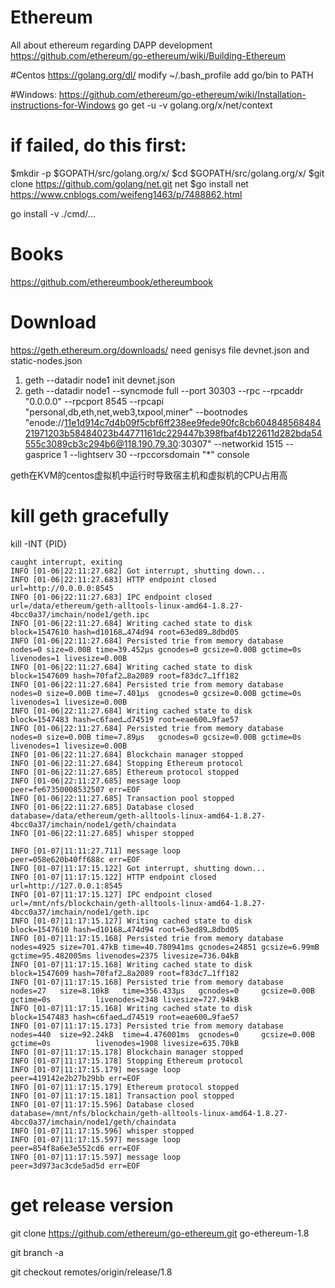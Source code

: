 # Ethereum
All about ethereum regarding DAPP development
https://github.com/ethereum/go-ethereum/wiki/Building-Ethereum

#Centos
https://golang.org/dl/
modify ~/.bash_profile add go/bin to PATH

#Windows:
 https://github.com/ethereum/go-ethereum/wiki/Installation-instructions-for-Windows
 go get -u -v golang.org/x/net/context
 # if failed, do this first:
 $mkdir -p $GOPATH/src/golang.org/x/
 $cd $GOPATH/src/golang.org/x/ 
 $git clone https://github.com/golang/net.git net 
 $go install net
https://www.cnblogs.com/weifeng1463/p/7488862.html

 go install -v ./cmd/...
 
# Books
https://github.com/ethereumbook/ethereumbook

# Download
 https://geth.ethereum.org/downloads/
 need genisys file devnet.json and static-nodes.json
1.  geth --datadir node1 init devnet.json
2.  geth --datadir node1 --syncmode full --port 30303 --rpc --rpcaddr "0.0.0.0" --rpcport 8545 --rpcapi "personal,db,eth,net,web3,txpool,miner" --bootnodes "enode://11e1d914c7d4b09f5cbf6ff238ee9fede90fc8cb60484856848421971203b58484023b44771161dc229447b398fbaf4b122611d282bda54555c3089cb3c294b6@118.190.79.30:30307" --networkid 1515 --gasprice 1  --lightserv 30 --rpccorsdomain "*" console

geth在KVM的centos虚拟机中运行时导致宿主机和虚拟机的CPU占用高

# kill geth gracefully 
 kill -INT {PID}
 ```
 caught interrupt, exiting
INFO [01-06|22:11:27.682] Got interrupt, shutting down... 
INFO [01-06|22:11:27.683] HTTP endpoint closed                     url=http://0.0.0.0:8545
INFO [01-06|22:11:27.683] IPC endpoint closed                      url=/data/ethereum/geth-alltools-linux-amd64-1.8.27-4bcc0a37/imchain/node1/geth.ipc
INFO [01-06|22:11:27.684] Writing cached state to disk             block=1547610 hash=d10168…474d94 root=63ed89…8dbd05
INFO [01-06|22:11:27.684] Persisted trie from memory database      nodes=0 size=0.00B time=39.452µs gcnodes=0 gcsize=0.00B gctime=0s livenodes=1 livesize=0.00B
INFO [01-06|22:11:27.684] Writing cached state to disk             block=1547609 hash=70faf2…8a2089 root=f83dc7…1ff182
INFO [01-06|22:11:27.684] Persisted trie from memory database      nodes=0 size=0.00B time=7.401µs  gcnodes=0 gcsize=0.00B gctime=0s livenodes=1 livesize=0.00B
INFO [01-06|22:11:27.684] Writing cached state to disk             block=1547483 hash=c6faed…d74519 root=eae600…9fae57
INFO [01-06|22:11:27.684] Persisted trie from memory database      nodes=0 size=0.00B time=7.89µs   gcnodes=0 gcsize=0.00B gctime=0s livenodes=1 livesize=0.00B
INFO [01-06|22:11:27.684] Blockchain manager stopped 
INFO [01-06|22:11:27.684] Stopping Ethereum protocol 
INFO [01-06|22:11:27.685] Ethereum protocol stopped 
INFO [01-06|22:11:27.685] message loop                             peer=fe67350008532507 err=EOF
INFO [01-06|22:11:27.685] Transaction pool stopped 
INFO [01-06|22:11:27.685] Database closed                          database=/data/ethereum/geth-alltools-linux-amd64-1.8.27-4bcc0a37/imchain/node1/geth/chaindata
INFO [01-06|22:11:27.685] whisper stopped 
 ```
 ```
 INFO [01-07|11:11:27.711] message loop                             peer=058e620b40ff688c err=EOF
INFO [01-07|11:17:15.122] Got interrupt, shutting down... 
INFO [01-07|11:17:15.122] HTTP endpoint closed                     url=http://127.0.0.1:8545
INFO [01-07|11:17:15.127] IPC endpoint closed                      url=/mnt/nfs/blockchain/geth-alltools-linux-amd64-1.8.27-4bcc0a37/imchain/node1/geth.ipc
INFO [01-07|11:17:15.127] Writing cached state to disk             block=1547610 hash=d10168…474d94 root=63ed89…8dbd05
INFO [01-07|11:17:15.168] Persisted trie from memory database      nodes=4925 size=701.47kB time=40.780941ms gcnodes=24851 gcsize=6.99mB gctime=95.482005ms livenodes=2375 livesize=736.04kB
INFO [01-07|11:17:15.168] Writing cached state to disk             block=1547609 hash=70faf2…8a2089 root=f83dc7…1ff182
INFO [01-07|11:17:15.168] Persisted trie from memory database      nodes=27   size=8.10kB   time=356.433µs   gcnodes=0     gcsize=0.00B  gctime=0s          livenodes=2348 livesize=727.94kB
INFO [01-07|11:17:15.168] Writing cached state to disk             block=1547483 hash=c6faed…d74519 root=eae600…9fae57
INFO [01-07|11:17:15.173] Persisted trie from memory database      nodes=440  size=92.24kB  time=4.476001ms  gcnodes=0     gcsize=0.00B  gctime=0s          livenodes=1908 livesize=635.70kB
INFO [01-07|11:17:15.178] Blockchain manager stopped 
INFO [01-07|11:17:15.178] Stopping Ethereum protocol 
INFO [01-07|11:17:15.179] message loop                             peer=419142e2b27b29bb err=EOF
INFO [01-07|11:17:15.179] Ethereum protocol stopped 
INFO [01-07|11:17:15.181] Transaction pool stopped 
INFO [01-07|11:17:15.596] Database closed                          database=/mnt/nfs/blockchain/geth-alltools-linux-amd64-1.8.27-4bcc0a37/imchain/node1/geth/chaindata
INFO [01-07|11:17:15.596] whisper stopped 
INFO [01-07|11:17:15.597] message loop                             peer=854f8a6e3e552cd6 err=EOF
INFO [01-07|11:17:15.597] message loop                             peer=3d973ac3cde5ad5d err=EOF
 ```
# get release version
git clone https://github.com/ethereum/go-ethereum.git go-ethereum-1.8

git branch -a

git checkout remotes/origin/release/1.8
